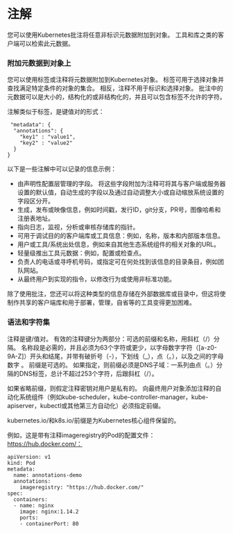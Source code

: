 # 注解

您可以使用Kubernetes批注将任意非标识元数据附加到对象。 工具和库之类的客户端可以检索此元数据。

### 附加元数据到对象上

您可以使用标签或注释将元数据附加到Kubernetes对象。 标签可用于选择对象并查找满足特定条件的对象的集合。 相反，注释不用于标识和选择对象。 批注中的元数据可以是大小的，结构化的或非结构化的，并且可以包含标签不允许的字符。

注解类似于标签，是键值对的形式：

```code
 "metadata": {
  "annotations": {
    "key1" : "value1",
    "key2" : "value2"
  }
}
```

以下是一些注解中可以记录的信息示例：
* 由声明性配置层管理的字段。 将这些字段附加为注释可将其与客户端或服务器设置的默认值，自动生成的字段以及通过自动调整大小或自动缩放系统设置的字段区分开。
* 生成，发布或映像信息，例如时间戳，发行ID，git分支，PR号，图像哈希和注册表地址。
* 指向日志，监视，分析或审核存储库的指针。
* 可用于调试目的的客户端库或工具信息：例如，名称，版本和内部版本信息。
* 用户或工具/系统出处信息，例如来自其他生态系统组件的相关对象的URL。
* 轻量级推出工具元数据：例如，配置或检查点。
* 负责人的电话或寻呼机号码，或指定可在何处找到该信息的目录条目，例如团队网站。
* 从最终用户到实现的指令，以修改行为或使用非标准功能。

除了使用批注，您还可以将这种类型的信息存储在外部数据库或目录中，但这将使制作共享的客户端库和用于部署，管理，自省等的工具变得更加困难。

### 语法和字符集

注释是键/值对。 有效的注释键分为两部分：可选的前缀和名称，用斜杠（/）分隔。 名称段是必需的，并且必须为63个字符或更少，以字母数字字符（[a-z0-9A-Z]）开头和结尾，并带有破折号（-），下划线（_），点（。），以及之间的字母数字 。 前缀是可选的。 如果指定，则前缀必须是DNS子域：一系列由点（。）分隔的DNS标签，总计不超过253个字符，后跟斜杠（/）。

如果省略前缀，则假定注释密钥对用户是私有的。 向最终用户对象添加注释的自动化系统组件（例如kube-scheduler，kube-controller-manager，kube-apiserver，kubectl或其他第三方自动化）必须指定前缀。

kubernetes.io/和k8s.io/前缀是为Kubernetes核心组件保留的。

例如，这是带有注释imageregistry的Pod的配置文件：https://hub.docker.com/：
```code
apiVersion: v1
kind: Pod
metadata:
  name: annotations-demo
  annotations:
    imageregistry: "https://hub.docker.com/"
spec:
  containers:
  - name: nginx
    image: nginx:1.14.2
    ports:
    - containerPort: 80
```